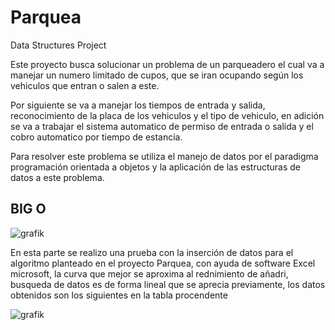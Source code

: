 # Parquea
Data Structures Project


Este proyecto busca solucionar un problema de un parqueadero el cual va a manejar un numero limitado de cupos, que se iran ocupando según los vehiculos que entran o salen a este.

Por siguiente se va a manejar los tiempos de entrada y salida, reconocimiento de la placa de los vehiculos y el tipo de vehiculo, en adición se va a trabajar el sistema automatico de permiso de entrada o salida y el cobro automatico por tiempo de estancia.

Para resolver este problema se utiliza el manejo de datos por el paradigma programación orientada a objetos y la aplicación de las estructuras de datos a este problema. 

## BIG O
![grafik](https://github.com/nzuluga/parquea/assets/144562439/f2339fcc-97bb-4a35-ac91-b174ec8dc5e3)

En esta parte se realizo una prueba con la inserción de datos para el algoritmo planteado en el proyecto Parquea, con ayuda de software Excel microsoft, la curva que mejor se aproxima al rednimiento de añadri, busqueda de datos es de forma lineal que se aprecia previamente, los datos obtenidos son los siguientes en la tabla procendente

![grafik](https://github.com/nzuluga/parquea/assets/144562439/b5b4e281-c97f-43d8-bd44-933b661f9c00)
